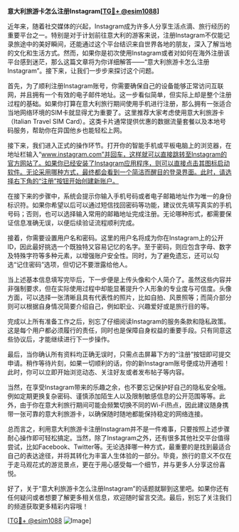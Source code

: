 **意大利旅游卡怎么注册Instagram[[TG💪+ @esim1088](https://t.me/s/esim1088)]**

近年来，随着社交媒体的兴起，Instagram成为许多人分享生活点滴、旅行经历的重要平台之一。特别是对于计划前往意大利的游客来说，注册Instagram不仅能记录旅途中的美好瞬间，还能通过这个平台结识来自世界各地的朋友，深入了解当地的文化和生活方式。然而，如果你是初次使用Instagram或者对如何在海外注册该平台感到迷茫，那么这篇文章将为你详细解答——“意大利旅游卡怎么注册Instagram”。接下来，让我们一步步来探讨这个问题。

首先，为了顺利注册Instagram账号，你需要确保自己的设备能够正常访问互联网，并且拥有一个有效的电子邮件地址。这一步看似简单，但实际上却是整个注册过程的基础。如果你打算在意大利旅行期间使用手机进行注册，那么拥有一张适合当地网络环境的SIM卡就显得尤为重要了。这里推荐大家考虑使用意大利旅游卡（Italian Travel SIM Card）。这类卡片通常提供优惠的数据流量套餐以及本地号码服务，帮助你在异国他乡也能轻松上网。

接下来，我们进入正式的操作环节。打开你的智能手机或平板电脑上的浏览器，在地址栏输入“www.instagram.com”并回车，这样就可以直接跳转至Instagram的官方网站了。如果你已经安装了Instagram应用程序，则可以直接点击其图标启动软件。无论采用哪种方式，最终都会看到一个简洁而醒目的登录界面。此时，请选择右下角的“注册”按钮开始创建新账户。

在接下来的步骤中，系统会提示你输入手机号码或者电子邮箱地址作为唯一的身份标识符。如果你希望以后可以通过短信找回密码等功能，建议优先填写真实的手机号码；否则，也可以选择输入常用的邮箱地址完成注册。无论哪种形式，都需要保证信息准确无误，以便后续验证流程顺利完成。

接着，你需要设置用户名和密码。这里的用户名将成为你在Instagram上的公开ID，因此最好挑选一个既独特又容易记忆的名字。至于密码，则应包含字母、数字及特殊字符等多种元素，以增强账户安全性。同时，为了避免遗忘，还可以勾选“记住密码”选项，但切记不要泄露给他人。

当上述基本信息填写完毕后，下一步便是上传头像和个人简介了。虽然这些内容并非强制要求，但在实际使用过程中却能显著提升个人形象的专业度与可信度。头像方面，可以选择一张清晰且具有代表性的照片，比如自拍、风景照等；而简介部分则可以根据自身情况简要介绍自己，例如职业、兴趣爱好或是旅行目的等。

完成以上所有准备工作之后，别忘了仔细阅读Instagram的服务条款和隐私政策。这是每个用户都必须履行的责任，同时也是保障自身权益的重要手段。只有同意这些协议后，才能继续进行下一步操作。

最后，当你确认所有资料均正确无误时，只需点击屏幕下方的“注册”按钮即可提交申请。稍作等待片刻，如果一切顺利的话，你的新Instagram账号便成功开通啦！此时，你可以立即开始浏览动态、关注好友或者发布帖子等内容。

当然，在享受Instagram带来的乐趣之余，也不要忘记保护好自己的隐私安全哦。例如定期更换复杂密码、谨慎添加陌生人以及限制敏感信息的公开范围等等。此外，由于你在意大利旅行期间可能会频繁切换不同的Wi-Fi热点，因此建议随身携带一张可靠的意大利旅游卡，以确保随时随地都能保持稳定的网络连接。

总而言之，利用意大利旅游卡注册Instagram并不是一件难事，只要按照上述步骤耐心操作即可轻松搞定。当然，除了Instagram之外，还有很多其他社交平台值得尝试，比如Facebook、Twitter等。无论选择哪一种方式，最重要的是找到最适合自己的表达途径，并将其转化为丰富人生体验的一部分。毕竟，旅行的意义不仅在于走马观花式的游览景点，更在于用心感受每一个细节，并与更多人分享这份喜悦。

好了，关于“意大利旅游卡怎么注册Instagram”的话题就聊到这里吧。如果你还有任何疑问或者想要了解更多相关信息，欢迎随时留言交流。最后，别忘了关注我们的频道获取更多精彩内容哦！

[[TG💪+ @esim1088](https://t.me/s/esim1088) ![Image](https://i.postimg.cc/4NQfJmqS/Snipaste-2025-05-13-00-14-12.png)]
